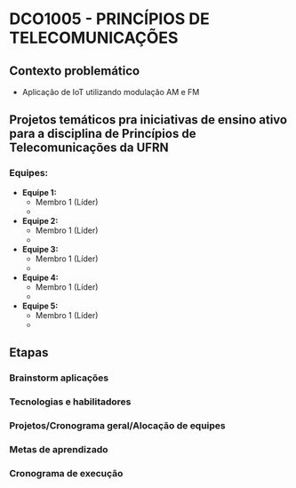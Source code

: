 # DCO1005 - PRINCÍPIOS DE TELECOMUNICAÇÕES 

## Contexto problemático
- Aplicação de IoT utilizando modulação AM e FM 

## Projetos temáticos pra iniciativas de ensino ativo para a disciplina de Princípios de Telecomunicações da UFRN

### Equipes:
- **Equipe 1:**
   - Membro 1 (Líder)
   - 
- **Equipe 2:**
   - Membro 1 (Líder)
   - 
- **Equipe 3:**
   - Membro 1 (Líder)
   - 
- **Equipe 4:**
   - Membro 1 (Líder)
   - 
- **Equipe 5:**
   - Membro 1 (Líder)
   - 

## Etapas

### Brainstorm aplicações
### Tecnologias e habilitadores
### Projetos/Cronograma geral/Alocação de equipes
### Metas de aprendizado
### Cronograma de execução
